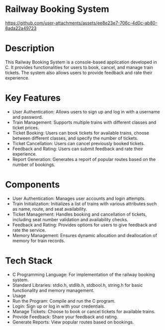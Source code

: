 # Railway Booking System
https://github.com/user-attachments/assets/ee8e23e7-706c-4d0c-ab80-8ada22a49723

# Description

This Railway Booking System is a console-based application developed in C. It provides functionalities for users to book, cancel, and manage train tickets. The system also allows users to provide feedback and rate their experience.
# Key Features
- User Authentication: Allows users to sign up and log in with a username and password.
- Train Management: Supports multiple trains with different classes and ticket prices.
- Ticket Booking: Users can book tickets for available trains, choose between different classes, and specify the number of tickets.
- Ticket Cancellation: Users can cancel previously booked tickets.
- Feedback and Rating: Users can submit feedback and rate their experience.
- Report Generation: Generates a report of popular routes based on the number of bookings.
# Components
- User Authentication: Manages user accounts and login attempts.
- Train Initialization: Initializes a list of trains with various attributes such as name, route, and seat availability.
- Ticket Management: Handles booking and cancellation of tickets, including seat number validation and availability checks.
- Feedback and Rating: Provides options for users to give feedback and rate the service.
- Memory Management: Ensures dynamic allocation and deallocation of memory for train records.
# Tech Stack
- C Programming Language: For implementation of the railway booking system.
- Standard Libraries: stdio.h, stdlib.h, stdbool.h, string.h for basic functionality and memory management.
- Usage
- Run the Program: Compile and run the C program.
- Login: Sign up or log in with your credentials.
- Manage Tickets: Choose to book or cancel tickets for available trains.
- Provide Feedback: Share your feedback and rating.
- Generate Reports: View popular routes based on bookings.
